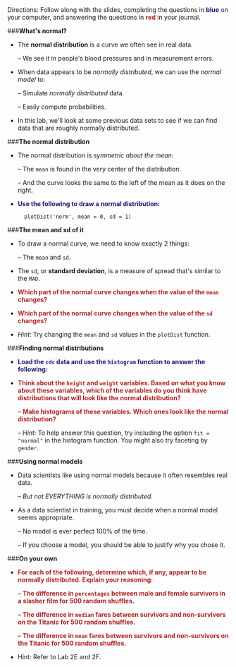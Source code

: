 ##
Directions: Follow along with the slides, completing the questions in <span style="color:midnightblue;">**blue**</span> on your computer, and answering the questions in <span style="color:firebrick;">**red**</span> in your journal.

###**What's normal?**
* The **normal distribution** is a curve we often see in real data.

    – We see it in people's blood pressures and in measurement errors.

* When data appears to be *normally distributed*, we can use the *normal model* to:

    – Simulate *normally distributed* data.

    – Easily compute probabilities.

* In this lab, we'll look at some previous data sets to see if we can find data that are roughly
normally distributed.

###**The normal distribution**
* The normal distribution is *symmetric about the mean*:

    – The ```mean``` is found in the very center of the distribution.

    – And the curve looks the same to the left of the mean as it does on the right.

* <span style="color:midnightblue;">**Use the following to draw a normal distribution:**</span>

        plotDist('norm', mean = 0, sd = 1)

###**The mean and sd of it**
* To draw a normal curve, we need to know exactly 2 things:

    – The ```mean``` and ```sd```.

* The ```sd```, or **standard deviation**, is a measure of spread that's similar to the ```MAD```.

* <span style="color:firebrick;">**Which part of the normal curve changes when the value of the ```mean``` changes?**</span>

* <span style="color:firebrick;">**Which part of the normal curve changes when the value of the ```sd``` changes?**</span>

* *Hint:* Try changing the ```mean``` and ```sd``` values in the ```plotDist``` function.


###**Finding normal distributions**
* <span style="color:midnightblue;">**Load the ```cdc``` data and use the ```histogram``` function to answer the following:**</span>

* <span style="color:firebrick;">**Think about the ```height``` and ```weight``` variables. Based on what you know about these variables, which of the variables do you think have distributions that will look like the normal distribution?**</span>

    – <span style="color:firebrick;">**Make histograms of these variables. Which ones look like the normal
    distribution?**</span>

    – *Hint:* To help answer this question, try including the option ```fit = "normal"``` in the
    histogram function. You might also try faceting by ```gender```.

###**Using normal models**
* Data scientists like using normal models because it often resembles real data.

    – *But not EVERYTHING is normally distributed.*

* As a data scientist in training, you must decide when a normal model seems appropriate.

    – No model is ever perfect 100% of the time.

    – If you choose a model, you should be able to justify why you chose it.

###**On your own**
* <span style="color:firebrick;">**For each of the following, determine which, if any, appear to be normally distributed. Explain your reasoning:**</span>

    – <span style="color:firebrick;">**The difference in ```percentages``` between male and female survivors in a slasher film for 500 random shuffles.**</span>

    – <span style="color:firebrick;">**The difference in ```median``` fares between survivors and non-survivors on the Titanic for 500 random shuffles.**</span>

    – <span style="color:firebrick;">**The difference in ```mean``` fares between survivors and non-survivors on the Titanic for 500 random shuffles.**</span>

* Hint: Refer to Lab 2E and 2F.